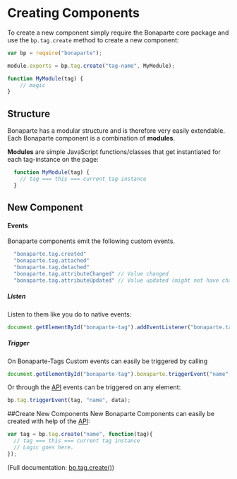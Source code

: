 # Creating Components

To create a new component simply require the Bonaparte core package and use the `bp.tag.create` method to create a new component:

```javascript
var bp = require("bonaparte");

module.exports = bp.tag.create("tag-name", MyModule);

function MyModule(tag) {
    // magic
}

```

## Structure


Bonaparte has a modular structure and is therefore very easily extendable.
Each Bonaparte component is a combination of __modules__.

__Modules__ are simple JavaScript functions/classes that get instantiated for each tag-instance on the page:

```javascript
  function MyModule(tag) {
    // tag === this === current tag instance
  }
```

## New Component



#### Events

Bonaparte components emit the following custom events.

```javascript
  "bonaparte.tag.created"
  "bonaparte.tag.attached"
  "bonaparte.tag.detached"
  "bonaparte.tag.attributeChanged" // Value changed
  "bonaparte.tag.attributeUpdated" // Value updated (might not have changed)
```

##### Listen
Listen to them like you do to native events:
```javascript
document.getElementById("bonaparte-tag").addEventListener("bonaparte.tag.created", handler);
```

##### Trigger
On Bonaparte-Tags Custom events can easily be triggered by calling
```javascript
document.getElementById("bonaparte-tag").bonaparte.triggerEvent("name", data)
```

Or through the [API](#api) events can be triggered on any element: 
```javascript
bp.tag.triggerEvent(tag, "name", data);
```

##Create New Components
New Bonaparte Components can easily be created with help of the [API](#api):

```javascript
var tag = bp.tag.create("name", function(tag){
  // tag === this === current tag instance
  // Logic goes here.
});
```
(Full documentation: [bp.tag.create()](#bptagcreate))

